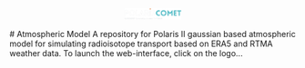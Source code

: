 <p align="center">
  <picture>
    <img src="polariscometlogo.png" width="100">
  </picture>
</p>
# Atmospheric Model
A repository for Polaris II gaussian based atmospheric model for simulating radioisotope transport based on ERA5 and RTMA weather data. To launch the web-interface, click on the logo...
